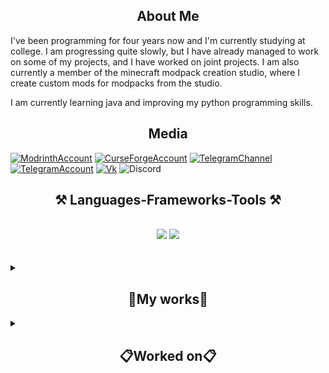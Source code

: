 <h2 align="center"> About Me </h2>
<p>I've been programming for four years now and I'm currently studying at college. I am progressing quite slowly, but I have already managed to work on some of my projects, and I have worked on joint projects. I am also currently a member of the minecraft modpack creation studio, where I create custom mods for modpacks from the studio.

I am currently learning java and improving my python programming skills.</p>



<h2 align="center"> Media </h2>




[![ModrinthAccount](https://img.shields.io/badge/xMintTea-101010?style=for-the-badge&logo=modrinth&logoSize=100)](https://modrinth.com/user/xMintTea)
[![CurseForgeAccount](https://img.shields.io/badge/xMintTea-101010?style=for-the-badge&logo=CurseForge&logoSize=100)](https://www.curseforge.com/members/xminttea/projects)
[![TelegramChannel](https://img.shields.io/badge/</Mint>-101010?style=for-the-badge&logo=telegram&logoSize=100)](https://t.me/MintCode)
[![TelegramAccount](https://img.shields.io/badge/xMintTea-101010?style=for-the-badge&logo=telegram&logoSize=100)](https://t.me/xMintTea)
[![Vk](https://img.shields.io/badge/xMintTea-101010?style=for-the-badge&logo=vk&logoColor=0077FF)](https://vk.com/id392323457)
![Discord](https://img.shields.io/badge/xmint__tea-222222?style=for-the-badge&logo=discord&logoSize=100)







<h2 align="center">⚒️ Languages-Frameworks-Tools ⚒️</h2>
<br/>
<div align="center">
    <img src="https://skillicons.dev/icons?i=,vscode,idea,visualstudio,obsidian" />
    <img src="https://skillicons.dev/icons?i=python,html,css,javascript,java,cs" /><br>
</div>

<br>
<br>

<details>
<summary><h2 align="center"> 💼My works💼 </h2></summary>
<br>




## Skint Mod
<img src="https://minecraft-inside.ru/uploads/files/2023-09/169589_650a70fa2da05.png" width="300px"></img>


### Download:
- **[Minecraft Inside (RU)](https://minecraft-inside.ru/mods/169589-skint-golos-vremeni.html)**
- **[CurseForge (EN)](https://www.curseforge.com/minecraft/mc-mods/skint-for-minecraft)**

<br>

## Engraving Table
<img src="https://minecraft-inside.ru/uploads/files/2024-06/6680ff1d2af21.png" width="300px"></img>

### Download
- **[Minecraft Inside (RU)](https://minecraft-inside.ru/mods/177602-engraving-table.html)**
- **[Modrinth (EN)](https://modrinth.com/mod/engraving-table)**

<br>


</details>


<details>
<summary><h2 align="center"> 📋Worked on📋 </h2></summary>
<br>

## [Desiderium](https://desiderium.ru/) modpack by [Saudade Studio](https://saudade-studio.ru/)
<img src="https://content.storage.clo.ru/modpacks/Desiderium.png">


<br>

## [Endforia](https://boosty.to/rein1_modpacks/posts/368be88f-fcc2-45f2-8bd3-c5e57c69587c?share=post_link) modpack by [Eternal Time Studio](https://saudade-studio.ru/)
<img src="https://sun9-21.userapi.com/impg/9S-hpkWg3FexdrKzerYns-AaPNEGyXPpteqX4A/RAlIJpEzWyI.jpg?size=1280x720&quality=95&sign=90931f395b958a58048fcff1b89ff053&type=album">

</details>